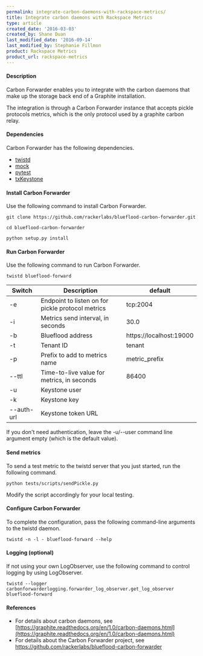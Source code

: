 ```yaml
---
permalink: integrate-carbon-daemons-with-rackspace-metrics/
title: Integrate carbon daemons with Rackspace Metrics
type: article
created_date: '2016-03-03'
created_by: Shane Duan
last_modified_date: '2016-09-14'
last_modified_by: Stephanie Fillmon
product: Rackspace Metrics
product_url: rackspace-metrics
---
```


#### Description

Carbon Forwarder enables you to integrate with the carbon daemons that make up the storage back end of a Graphite installation.

The integration is through a Carbon Forwarder instance that accepts pickle protocols metrics, which is the only protocol used by a graphite carbon relay.

#### Dependencies

Carbon Forwarder has the following dependencies.

- [twistd](https://pypi.python.org/pypi/Twisted)
- [mock](https://pypi.python.org/pypi/mock)
- [pytest](https://pypi.python.org/pypi/pytest)
- [txKeystone](https://pypi.python.org/pypi/txKeystone)

#### Install Carbon Forwarder

Use the following command to install Carbon Forwarder.

    git clone https://github.com/rackerlabs/blueflood-carbon-forwarder.git

    cd blueflood-carbon-forwarder

    python setup.py install

#### Run Carbon Forwarder

Use the following command to run Carbon Forwarder.

    twistd blueflood-forward

| **Switch** | **Description** | **default** |
| ---------- | --------------- | ----------- |
| -e | Endpoint to listen on for pickle protocol metrics | tcp:2004 |
| -i | Metrics send interval, in seconds | 30.0 |
| -b | Blueflood address | https://localhost:19000 |
| -t | Tenant ID | tenant |
| -p | Prefix to add to metrics name | metric\_prefix |
| --ttl | Time-to-live value for metrics, in seconds | 86400 |
| -u | Keystone user |   |
| -k | Keystone key |   |
| --auth-url | Keystone token URL |   |

If you don't need authentication, leave the -u/--user command line argument empty (which is the default value).

#### Send metrics

To send a test metric to the twistd server that you just started, run the following command.

    python tests/scripts/sendPickle.py

Modify the script accordingly for your local testing.

#### Configure Carbon Forwarder

To complete the configuration, pass the following command-line arguments to the twistd daemon.

    twistd -n -l - blueflood-forward --help

#### Logging (optional)

If not using your own LogObserver, use the following command to control logging by using LogObserver.

    twistd --logger carbonforwarderlogging.forwarder_log_observer.get_log_observer blueflood-forward

#### References

- For details about carbon daemons, see [https://graphite.readthedocs.org/en/1.0/carbon-daemons.html](https://graphite.readthedocs.org/en/1.0/carbon-daemons.html)
- For details about the Carbon Forwarder project, see https://github.com/rackerlabs/blueflood-carbon-forwarder
